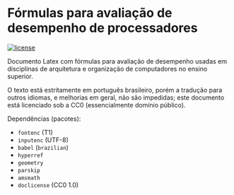 # Fórmulas para avaliação de desempenho de processadores

[![license][license-shield]][license-url]

[license-shield]: https://img.shields.io/github/license/guilhermgonzaga/formulas-desempenho-processadores?logo=latex
[license-url]:    https://choosealicense.com/licenses/cc0-1.0/

Documento Latex com fórmulas para avaliação de desempenho usadas em disciplinas de arquitetura e organização de computadores no ensino superior.

O texto está estritamente em português brasileiro, porém a tradução para outros idiomas, e melhorias em geral, não são impedidas; este documento está licenciado sob a CC0 (essencialmente domínio público).

Dependências (pacotes):

- `fontenc` (T1)
- `inputenc` (UTF-8)
- `babel` (`brazilian`)
- `hyperref`
- `geometry`
- `parskip`
- `amsmath`
- `doclicense` (CC0 1.0)
